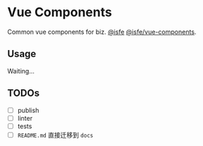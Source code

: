 # Vue Components

Common vue components for biz. [@isfe](https://github.com/isfe-team/) [@isfe/vue-components](https://github.com/isfe-team/vue-components).

## Usage

Waiting...

## TODOs

- [ ] publish
- [ ] linter
- [ ] tests
- [ ] `README.md` 直接迁移到 `docs`
